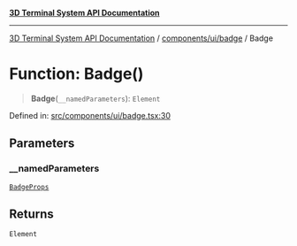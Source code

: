 [**3D Terminal System API Documentation**](../../../../README.md)

***

[3D Terminal System API Documentation](../../../../README.md) / [components/ui/badge](../README.md) / Badge

# Function: Badge()

> **Badge**(`__namedParameters`): `Element`

Defined in: [src/components/ui/badge.tsx:30](https://github.com/Dicommunitas/ThreeJS_Terminal_3D/blob/1e74b7c848780edcc8caac62c0023b31b5be34f5/src/components/ui/badge.tsx#L30)

## Parameters

### \_\_namedParameters

[`BadgeProps`](../interfaces/BadgeProps.md)

## Returns

`Element`
